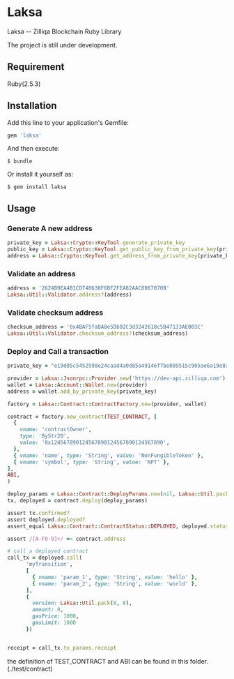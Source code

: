 # Laksa

Laksa -- Zilliqa Blockchain Ruby Library

The project is still under development.

## Requirement

Ruby(2.5.3)

## Installation

Add this line to your application's Gemfile:

```ruby
gem 'laksa'
```

And then execute:

    $ bundle

Or install it yourself as:

    $ gem install laksa

## Usage

### Generate A new address
```ruby
private_key = Laksa::Crypto::KeyTool.generate_private_key
public_key = Laksa::Crypto::KeyTool.get_public_key_from_private_key(private_key)
address = Laksa::Crypto::KeyTool.get_address_from_private_key(private_key)
```

### Validate an address
```ruby
address = '2624B9EA4B1CD740630F6BF2FEA82AAC0067070B'
Laksa::Util::Validator.address?(address)
```

### Validate checksum address
```ruby
checksum_address = '0x4BAF5faDA8e5Db92C3d3242618c5B47133AE003C'
Laksa::Util::Validator.checksum_address?(checksum_address)
```

### Deploy and Call a transaction
```ruby
private_key = "e19d05c5452598e24caad4a0d85a49146f7be089515c905ae6a19e8a578a6930"

provider = Laksa::Jsonrpc::Provider.new('https://dev-api.zilliqa.com')
wallet = Laksa::Account::Wallet.new(provider)
address = wallet.add_by_private_key(private_key)

factory = Laksa::Contract::ContractFactory.new(provider, wallet)

contract = factory.new_contract(TEST_CONTRACT, [
  {
    vname: 'contractOwner',
    type: 'ByStr20',
    value: '0x124567890124567890124567890124567890',
  },
  { vname: 'name', type: 'String', value: 'NonFungibleToken' },
  { vname: 'symbol', type: 'String', value: 'NFT' },
],
ABI,
)

deploy_params = Laksa::Contract::DeployParams.new(nil, Laksa::Util.pack(8, 8), nil, 1000, 1000, nil)
tx, deployed = contract.deploy(deploy_params)    

assert tx.confirmed?
assert deployed.deployed?
assert_equal Laksa::Contract::ContractStatus::DEPLOYED, deployed.status

assert /[A-F0-9]+/ =~ contract.address

# call a deployed contract
call_tx = deployed.call(
      'myTransition',
      [
        { vname: 'param_1', type: 'String', value: 'hello' },
        { vname: 'param_2', type: 'String', value: 'world' },
      ],
      {
        version: Laksa::Util.pack(8, 8),
        amount: 0,
        gasPrice: 1000,
        gasLimit: 1000
      })


receipt = call_tx.tx_params.receipt
```

the definition of TEST_CONTRACT and ABI can be found in this folder. (./test/contract) 